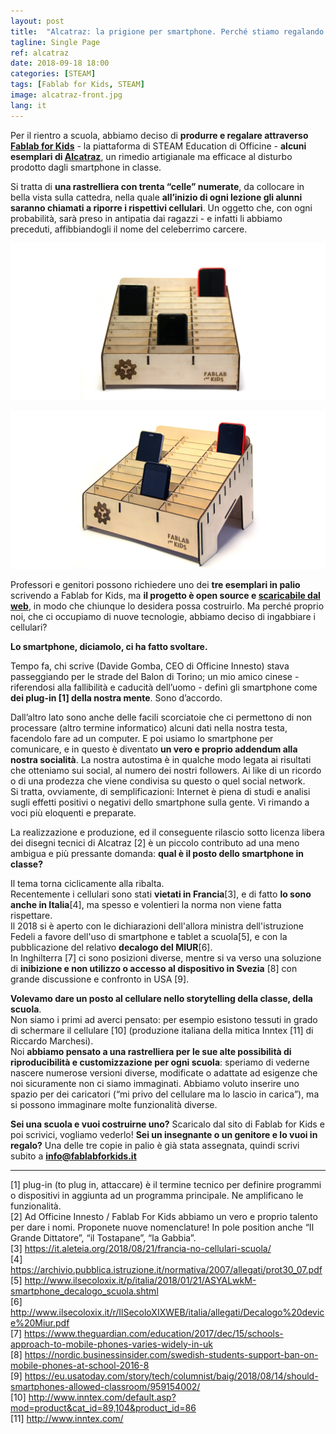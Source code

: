 ```yaml
---
layout: post
title:  "Alcatraz: la prigione per smartphone. Perché stiamo regalando delle curiose rastrelliere per cellulari alle scuole di Torino"
tagline: Single Page
ref: alcatraz
date: 2018-09-18 18:00
categories: [STEAM]
tags: [Fablab for Kids, STEAM]
image: alcatraz-front.jpg
lang: it
---
```


Per il rientro a scuola, abbiamo deciso di **produrre e regalare attraverso [Fablab for Kids](http://fablabforkids.it)** - la piattaforma di STEAM Education di Officine - **alcuni esemplari di [Alcatraz](https://fablabforkids.it/scuole.html)**, un rimedio artigianale ma efficace al disturbo prodotto dagli smartphone in classe.  

Si tratta di **una rastrelliera con trenta “celle” numerate**, da collocare in bella vista sulla cattedra, nella quale **all’inizio di ogni lezione gli alunni saranno chiamati a riporre i rispettivi cellulari**. Un oggetto che, con ogni probabilità, sarà preso in antipatia dai ragazzi - e infatti li abbiamo preceduti, affibbiandogli il nome del celeberrimo carcere.


 ![Alcatraz](https://github.com/OfficineArduinoTorino/officine.cc/blob/master/images/blog/alcatraz-front.jpg?raw=true)


 ![Alcatraz](https://github.com/OfficineArduinoTorino/officine.cc/blob/master/images/blog/alcatraz-side.jpg?raw=true)


Professori e genitori possono richiedere uno dei **tre esemplari in palio** scrivendo a Fablab for Kids, ma **il progetto è open source e [scaricabile dal web](http://bit.ly/scarica_alcatraz)**, in modo che chiunque lo desidera possa costruirlo. Ma perché proprio noi, che ci occupiamo di nuove tecnologie, abbiamo deciso di ingabbiare i cellulari?

**Lo smartphone, diciamolo, ci ha fatto svoltare.** 

Tempo fa, chi scrive (Davide Gomba, CEO di Officine Innesto) stava passeggiando per le strade del Balon di Torino; un mio amico cinese - riferendosi alla fallibilità e caducità dell’uomo - definì gli smartphone come **dei plug-in [1] della nostra mente**. 
Sono d’accordo. 

Dall’altro lato sono anche delle facili scorciatoie che ci permettono di non processare (altro termine informatico) alcuni dati nella nostra testa, facendolo fare ad un computer. E poi usiamo lo smartphone per comunicare, e in questo è diventato **un vero e proprio addendum alla nostra socialità**. La nostra autostima è in qualche modo legata ai risultati che otteniamo sui social, al numero dei nostri followers. Ai like di un ricordo o di una prodezza che viene condivisa su questo o quel social network.   
Si tratta, ovviamente, di semplificazioni: Internet è piena di studi e analisi sugli effetti positivi o negativi dello smartphone sulla gente. Vi rimando a voci più eloquenti e preparate. 

La realizzazione e produzione, ed il conseguente rilascio sotto licenza libera dei disegni tecnici di Alcatraz [2] è un piccolo contributo ad una meno ambigua e più pressante domanda: **qual è il posto dello smartphone in classe?**

Il tema torna ciclicamente alla ribalta.  
Recentemente i cellulari sono stati **vietati in Francia**[3], e di fatto **lo sono anche in Italia**[4], ma spesso e volentieri la norma non viene fatta rispettare.  
Il 2018 si è aperto con le dichiarazioni dell'allora ministra dell'istruzione Fedeli a favore dell'uso di smartphone e tablet a scuola[5], e con la pubblicazione del relativo **decalogo del MIUR**[6].  
In Inghilterra [7] ci sono posizioni diverse, mentre si va verso una soluzione di **inibizione e non utilizzo o accesso al dispositivo in Svezia** [8] con grande discussione e confronto in USA [9].

**Volevamo dare un posto al cellulare nello storytelling della classe, della scuola**.  
Non siamo i primi ad averci pensato: per esempio esistono tessuti in grado di schermare il cellulare [10] (produzione italiana della mitica Inntex [11] di Riccardo Marchesi).   
Noi **abbiamo pensato a una rastrelliera per le sue alte possibilità di riproducibilità e customizzazione per ogni scuola**: speriamo di vederne nascere numerose versioni diverse, modificate o adattate ad esigenze che noi sicuramente non ci siamo immaginati.
Abbiamo voluto inserire uno spazio per dei caricatori (“mi privo del cellulare ma lo lascio in carica”), ma si possono immaginare molte funzionalità diverse.

**Sei una scuola e vuoi costruirne uno?** Scaricalo dal sito di Fablab for Kids e poi scrivici, vogliamo vederlo! **Sei un insegnante o un genitore e lo vuoi in regalo?** Una delle tre copie in palio è già stata assegnata, quindi scrivi subito a **info@fablabforkids.it**

---

[1] plug-in (to plug in, attaccare) è il termine tecnico per definire programmi o dispositivi in aggiunta ad un programma principale. Ne amplificano le funzionalità.  
[2] Ad Officine Innesto / Fablab For Kids abbiamo un vero e proprio talento per dare i nomi. Proponete nuove nomenclature! In pole position anche “Il Grande Dittatore”, “il Tostapane”, “la Gabbia”.   
[3] https://it.aleteia.org/2018/08/21/francia-no-cellulari-scuola/  
[4] https://archivio.pubblica.istruzione.it/normativa/2007/allegati/prot30_07.pdf  
[5] http://www.ilsecoloxix.it/p/italia/2018/01/21/ASYALwkM-smartphone_decalogo_scuola.shtml  
[6] http://www.ilsecoloxix.it/r/IlSecoloXIXWEB/italia/allegati/Decalogo%20device%20Miur.pdf  
[7] https://www.theguardian.com/education/2017/dec/15/schools-approach-to-mobile-phones-varies-widely-in-uk  
[8] https://nordic.businessinsider.com/swedish-students-support-ban-on-mobile-phones-at-school-2016-8  
[9] https://eu.usatoday.com/story/tech/columnist/baig/2018/08/14/should-smartphones-allowed-classroom/959154002/  
[10] http://www.inntex.com/default.asp?mod=product&cat_id=89,104&product_id=86  
[11] http://www.inntex.com/  

